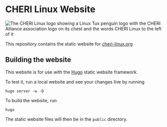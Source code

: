# CHERI Linux Website

![The CHERI Linux logo showing a Linux Tux penguin logo with the CHERI Alliance association logo on its chest
and the words CHERI Linux to the left of it](/images/CHERI_Linux_Tux.svg)

This repository contains the static website for [cheri-linux.org](https://cheri-linux.org)

## Building the website

This website is for use with the [Hugo](https://gohugo.io/) static website framework.

To test it, run a local website and see your changes live by running
```
hugo server -w -D
```

To build the website, run
```
hugo
```

The static website files will then be in the `public` directory.
 
